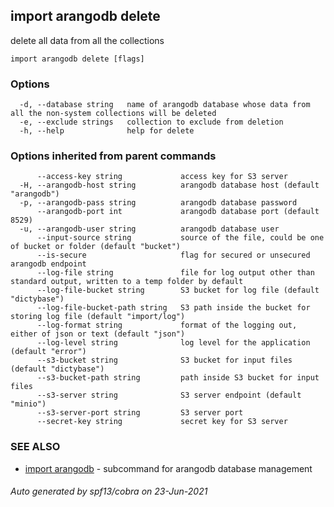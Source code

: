 ## import arangodb delete

delete all data from all the collections

```
import arangodb delete [flags]
```

### Options

```
  -d, --database string   name of arangodb database whose data from all the non-system collections will be deleted
  -e, --exclude strings   collection to exclude from deletion
  -h, --help              help for delete
```

### Options inherited from parent commands

```
      --access-key string             access key for S3 server
  -H, --arangodb-host string          arangodb database host (default "arangodb")
  -p, --arangodb-pass string          arangodb database password
      --arangodb-port int             arangodb database port (default 8529)
  -u, --arangodb-user string          arangodb database user
      --input-source string           source of the file, could be one of bucket or folder (default "bucket")
      --is-secure                     flag for secured or unsecured arangodb endpoint
      --log-file string               file for log output other than standard output, written to a temp folder by default
      --log-file-bucket string        S3 bucket for log file (default "dictybase")
      --log-file-bucket-path string   S3 path inside the bucket for storing log file (default "import/log")
      --log-format string             format of the logging out, either of json or text (default "json")
      --log-level string              log level for the application (default "error")
      --s3-bucket string              S3 bucket for input files (default "dictybase")
      --s3-bucket-path string         path inside S3 bucket for input files
      --s3-server string              S3 server endpoint (default "minio")
      --s3-server-port string         S3 server port
      --secret-key string             secret key for S3 server
```

### SEE ALSO

* [import arangodb](import_arangodb.md)	 - subcommand for arangodb database management

###### Auto generated by spf13/cobra on 23-Jun-2021
